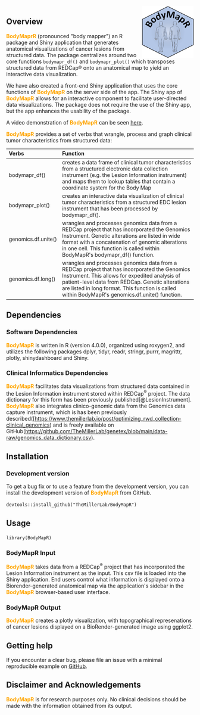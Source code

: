 <img src='man/figures/logo.png' align="right" height="139" />

<!-- badges: start -->
<!-- badges: end -->

## Overview  
<font color = 'orange' ><b>BodyMaprR</b></font> (pronounced "body mapper") an R package and Shiny application that generates anatomical visualizations of cancer lesions from structured data. The package centralizes around two core functions `bodymapr_df()` and `bodymapr_plot()` which transposes structured data from REDCap® onto an anatomical map to yield an interactive data visualization.

We have also created a front-end Shiny application that uses the core functions of <font color = 'orange' ><b>BodyMapR</b></font> on the server side of the app. The Shiny app of <font color = 'orange' ><b>BodyMapR</b></font> allows for an interactive component to facilitate user-directed data visualizations. The package does not require the use of the Shiny app, but the app enhances the usability of the package.

A video demonstration of <font color = 'orange' ><b>BodyMapR</b></font> can be seen [here](https://github.com/TheMillerLab/BodyMapR/blob/main/Video_Demo.md).

<font color = 'orange' ><b>BodyMapR</b></font> provides a set of verbs that wrangle, process and graph clinical tumor characteristics from structured data:  

  | Verbs | Function |
  | :---        |    :---   |
|bodymapr_df()|creates a data frame of clinical tumor characteristics from a structured electronic data collection instrument (e.g. the Lesion Information instrument) and maps them to lookup tables that contain a coordinate system for the Body Map|
|bodymapr_plot()|creates an interactive data visualization of clinical tumor characteristics from a structured EDC lesion instrument that has been processed by bodymapr_df().|
|genomics.df.unite()|wrangles and processes genomics data from a REDCap project that has incorporated the Genomics Instrument. Genetic alterations are listed in wide format with a concatenation of genomic alterations in one cell. This function is called within BodyMapR's bodymapr_df() function.|
|genomics.df.long()|wrangles and processes genomics data from a REDCap project that has incorporated the Genomics Instrument. This allows for expedited analysis of patient-level data from REDCap. Genetic alterations are listed in long format. This function is called within BodyMapR's genomics.df.unite() function. |

## Dependencies
### Software Dependencies
<font color = 'orange' ><b>BodyMapR</b></font> is written in R (version 4.0.0), organized using roxygen2, and utilizes the following packages dplyr, tidyr, readr, stringr, purrr, magrittr, plotly, shinydashboard and Shiny.

### Clinical Informatics Dependencies  
<font color = 'orange' ><b>BodyMapR</b></font> facilitates data visualizations from structured data contained in the Lesion Information instrument stored within REDCap<sup>&#174;</sup> project. The data dictionary for this form has been previously published[@LesionInstrument]. <font color = 'orange' ><b>BodyMapR</b></font> also integrates clinico-genomic data from the Genomics data capture instrument, which is has been previously described([https://www.themillerlab.io/post/optimizing_rwd_collection-clinical_genomics) and is freely available on GitHub(https://github.com/TheMillerLab/genetex/blob/main/data-raw/genomics_data_dictionary.csv). 

## Installation

### Development version

To get a bug fix or to use a feature from the development version, you can install 
the development version of <font color = 'orange' ><b>BodyMapR</b></font> from GitHub.

`devtools::install_github("TheMillerLab/BodyMapR")`


## Usage
`library(BodyMapR)`

### BodyMapR Input  
<font color = 'orange' ><b>BodyMapR</b></font> takes data from a REDCap<sup>&#174;</sup> project that has incorporated the Lesion Information instrument as the input. This csv file is loaded into the Shiny application. End users control what information is displayed onto a Biorender-generated anatomical map via the application's sidebar in the <font color = 'orange' ><b>BodyMapR</b></font> browser-based user interface. 

### BodyMapR Output 
<font color = 'orange' ><b>BodyMapR</b></font> creates a plotly visualization, with topographical represenations of cancer lesions displayed on a BioRender-generated image using ggplot2.

## Getting help
If you encounter a clear bug, please file an issue with a minimal reproducible example on [GitHub](https://github.com/TheMillerLab/BodyMapR/issues).

## Disclaimer and Acknowledgements
<font color = 'orange' ><b>BodyMapR</b></font> is for research purposes only. No clinical decisions should be made with the information obtained from its output.
